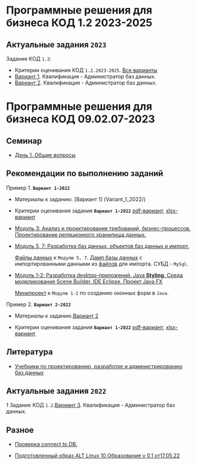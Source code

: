# Программные решения для бизнеса КОД 1.2 2023-2025

## Актуальные задания `2023`

Задание КОД `1.2`: 

- Критерии оценивания КОД `1.2.2023-2025`. [Все варианты](/КОД%201.2%202023-2025%20Критерии%20оценивания%20Все%20варианты.xlsx)
- [Вариант 1](). Квалификация - Администратор баз данных.
- [Вариант 2](/Kod_1_2_V_2_2023). Квалификация - Администратор баз данных.



# Программные решения для бизнеса КОД 09.02.07-2023

## Семинар

* [День 1. Общие вопросы](training_days/Training_day_1.pdf)

## Рекомендации по выполнению заданий

Пример 1. **`Вариант 1-2022`**

* Материалы к заданию. [Вариант 1] (Variant_1_2022/)

* Критерии оценивания задания **`Вариант 1-2022`** [pdf-вариант](/criteria_Variant_1_2022.pdf), [xlsx-вариант](/criteria_Variant_1_2022.xlsx)

* [Модуль 3: Анализ и проектирование требований, бизнес-процессов. Проектирование реляционного хранилища данных.](Moduls/Module1-2-3.pdf)

* [Модуль 5, 7: Разработка баз данных, объектов баз данных и импорт.](/Moduls/AdmDB_mod_3.pdf)

   [Файлы данных](/Moduls/ResourseFile) к `Модулю 5, 7`. [Дамп базы данных](/Help/After_analyzing_files.sql) с импортированными данными из [файлов](/Variant_1_2022/Сессия%201) для импорта. СУБД - `MySql`.

* [Модуль 1-2: Разработка desktop-приложений. Java **Styling**. Среда моделирования Scene Builder. IDE Eclipse. Проект Java FX](/Moduls/Session1m4Styling.pdf)
  
  [Минипроект](/Moduls/Session1m4style) к `Модулю 1-2` по созданию оконных форм в `Java`. 



Пример 2. **`Вариант 2-2022`**

* Материалы к заданию.[Вариант 2](Variant_2_2022/)

* Критерии оценивания задания **`Вариант 1-2022`** [pdf-вариант](/criteria_Variant_1_2022.pdf), [xlsx-вариант](/criteria_Variant_1_2022.xlsx)


## Литература

* [Учебники по проектированию, разработке и администрированию баз данных](https://disk.yandex.ru/d/87fK03XoIntj3Q)

## Актуальные задания `2022`
1 Задание КОД `1.2`.[Вариант 3](/Variant_09_KOD_1.2-2022_1). Квалификация - Администратор баз данных.


## Разное

* [Проверка connect to DB.](/Help/CrudTest)

* [Подготовленный образ ALT Linux 10 Образование v 0.1 от17.05.22](https://disk.yandex.ru/d/UAM1dnC0P1kpKw)


